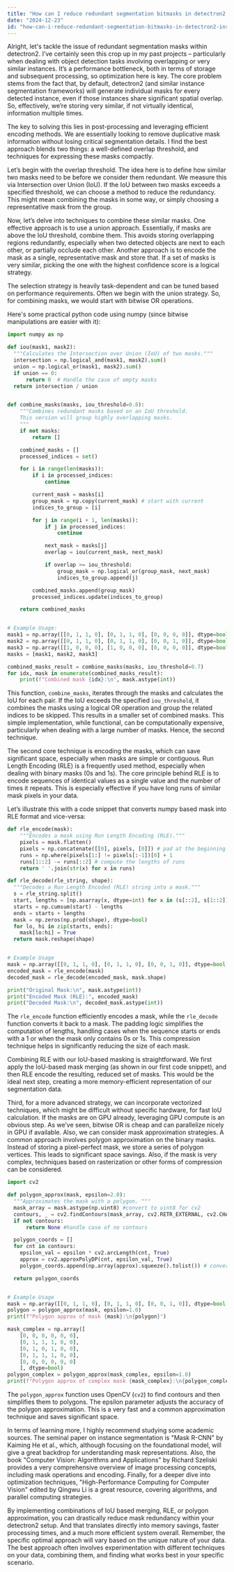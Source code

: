 ```yaml
---
title: "How can I reduce redundant segmentation bitmasks in detectron2 instances?"
date: "2024-12-23"
id: "how-can-i-reduce-redundant-segmentation-bitmasks-in-detectron2-instances"
---
```


Alright, let's tackle the issue of redundant segmentation masks within detectron2. I’ve certainly seen this crop up in my past projects – particularly when dealing with object detection tasks involving overlapping or very similar instances. It’s a performance bottleneck, both in terms of storage and subsequent processing, so optimization here is key. The core problem stems from the fact that, by default, detectron2 (and similar instance segmentation frameworks) will generate individual masks for every detected instance, even if those instances share significant spatial overlap. So, effectively, we’re storing very similar, if not virtually identical, information multiple times.

The key to solving this lies in post-processing and leveraging efficient encoding methods. We are essentially looking to remove duplicative mask information without losing critical segmentation details. I find the best approach blends two things: a well-defined overlap threshold, and techniques for expressing these masks compactly.

Let’s begin with the overlap threshold. The idea here is to define how similar two masks need to be before we consider them redundant. We measure this via Intersection over Union (IoU). If the IoU between two masks exceeds a specified threshold, we can choose a method to reduce the redundancy. This might mean combining the masks in some way, or simply choosing a representative mask from the group.

Now, let’s delve into techniques to combine these similar masks. One effective approach is to use a union approach. Essentially, if masks are above the IoU threshold, combine them. This avoids storing overlapping regions redundantly, especially when two detected objects are next to each other, or partially occlude each other. Another approach is to encode the mask as a single, representative mask and store that. If a set of masks is very similar, picking the one with the highest confidence score is a logical strategy.

The selection strategy is heavily task-dependent and can be tuned based on performance requirements. Often we begin with the union strategy. So, for combining masks, we would start with bitwise OR operations.

Here's some practical python code using numpy (since bitwise manipulations are easier with it):

```python
import numpy as np

def iou(mask1, mask2):
  """Calculates the Intersection over Union (IoU) of two masks."""
  intersection = np.logical_and(mask1, mask2).sum()
  union = np.logical_or(mask1, mask2).sum()
  if union == 0:
      return 0  # Handle the case of empty masks
  return intersection / union


def combine_masks(masks, iou_threshold=0.8):
    """Combines redundant masks based on an IoU threshold.
    This version will group highly overlapping masks.
    """
    if not masks:
        return []

    combined_masks = []
    processed_indices = set()

    for i in range(len(masks)):
        if i in processed_indices:
            continue

        current_mask = masks[i]
        group_mask = np.copy(current_mask) # start with current
        indices_to_group = [i]

        for j in range(i + 1, len(masks)):
            if j in processed_indices:
                continue

            next_mask = masks[j]
            overlap = iou(current_mask, next_mask)

            if overlap >= iou_threshold:
                group_mask = np.logical_or(group_mask, next_mask)
                indices_to_group.append(j)

        combined_masks.append(group_mask)
        processed_indices.update(indices_to_group)

    return combined_masks


# Example Usage:
mask1 = np.array([[0, 1, 1, 0], [0, 1, 1, 0], [0, 0, 0, 0]], dtype=bool)
mask2 = np.array([[0, 1, 1, 0], [0, 1, 1, 0], [0, 0, 1, 0]], dtype=bool)
mask3 = np.array([[1, 0, 0, 0], [1, 0, 0, 0], [0, 0, 0, 0]], dtype=bool)
masks = [mask1, mask2, mask3]

combined_masks_result = combine_masks(masks, iou_threshold=0.7)
for idx, mask in enumerate(combined_masks_result):
    print(f"Combined mask {idx}:\n", mask.astype(int))
```

This function, `combine_masks`, iterates through the masks and calculates the IoU for each pair. If the IoU exceeds the specified `iou_threshold`, it combines the masks using a logical OR operation and group the related indices to be skipped. This results in a smaller set of combined masks. This simple implementation, while functional, can be computationally expensive, particularly when dealing with a large number of masks. Hence, the second technique.

The second core technique is encoding the masks, which can save significant space, especially when masks are simple or contiguous. Run Length Encoding (RLE) is a frequently used method, especially when dealing with binary masks (0s and 1s). The core principle behind RLE is to encode sequences of identical values as a single value and the number of times it repeats. This is especially effective if you have long runs of similar mask pixels in your data.

Let’s illustrate this with a code snippet that converts numpy based mask into RLE format and vice-versa:

```python
def rle_encode(mask):
    """Encodes a mask using Run Length Encoding (RLE)."""
    pixels = mask.flatten()
    pixels = np.concatenate([[0], pixels, [0]]) # pad at the beginning and end
    runs = np.where(pixels[1:] != pixels[:-1])[0] + 1
    runs[1::2] -= runs[::2] # compute the lengths of runs
    return ' '.join(str(x) for x in runs)

def rle_decode(rle_string, shape):
  """Decodes a Run Length Encoded (RLE) string into a mask."""
  s = rle_string.split()
  start, lengths = [np.asarray(x, dtype=int) for x in (s[::2], s[1::2])]
  starts = np.cumsum(start) - lengths
  ends = starts + lengths
  mask = np.zeros(np.prod(shape), dtype=bool)
  for lo, hi in zip(starts, ends):
    mask[lo:hi] = True
  return mask.reshape(shape)


# Example Usage
mask = np.array([[0, 1, 1, 0], [0, 1, 1, 0], [0, 0, 1, 0]], dtype=bool)
encoded_mask = rle_encode(mask)
decoded_mask = rle_decode(encoded_mask, mask.shape)

print("Original Mask:\n", mask.astype(int))
print("Encoded Mask (RLE):", encoded_mask)
print("Decoded Mask:\n", decoded_mask.astype(int))
```

The `rle_encode` function efficiently encodes a mask, while the `rle_decode` function converts it back to a mask. The padding logic simplifies the computation of lengths, handling cases when the sequence starts or ends with a 1 or when the mask only contains 0s or 1s. This compression technique helps in significantly reducing the size of each mask.

Combining RLE with our IoU-based masking is straightforward. We first apply the IoU-based mask merging (as shown in our first code snippet), and then RLE encode the resulting, reduced set of masks. This would be the ideal next step, creating a more memory-efficient representation of our segmentation data.

Third, for a more advanced strategy, we can incorporate vectorized techniques, which might be difficult without specific hardware, for fast IoU calculation. If the masks are on GPU already, leveraging GPU compute is an obvious step. As we’ve seen, bitwise OR is cheap and can parallelize nicely in GPU if available. Also, we can consider mask approximation strategies. A common approach involves polygon approximation on the binary masks. Instead of storing a pixel-perfect mask, we store a series of polygon vertices. This leads to significant space savings. Also, if the mask is very complex, techniques based on rasterization or other forms of compression can be considered.

```python
import cv2

def polygon_approx(mask, epsilon=2.0):
  """Approximates the mask with a polygon. """
  mask_array = mask.astype(np.uint8) #convert to uint8 for cv2
  contours, _ = cv2.findContours(mask_array, cv2.RETR_EXTERNAL, cv2.CHAIN_APPROX_SIMPLE)
  if not contours:
      return None #handle case of no contours

  polygon_coords = []
  for cnt in contours:
    epsilon_val = epsilon * cv2.arcLength(cnt, True)
    approx = cv2.approxPolyDP(cnt, epsilon_val, True)
    polygon_coords.append(np.array(approx).squeeze().tolist()) # convert to list of list

  return polygon_coords


# Example Usage
mask = np.array([[0, 1, 1, 0], [0, 1, 1, 0], [0, 0, 1, 0]], dtype=bool)
polygon = polygon_approx(mask, epsilon=1.0)
print(f"Polygon approx of mask {mask}:\n{polygon}")

mask_complex = np.array([
    [0, 0, 0, 0, 0, 0],
    [0, 1, 1, 1, 0, 0],
    [0, 1, 0, 1, 0, 0],
    [0, 1, 1, 1, 0, 0],
    [0, 0, 0, 0, 0, 0]
    ], dtype=bool)
polygon_complex = polygon_approx(mask_complex, epsilon=1.0)
print(f"Polygon approx of complex mask {mask_complex}:\n{polygon_complex}")
```

The `polygon_approx` function uses OpenCV (`cv2`) to find contours and then simplifies them to polygons. The epsilon parameter adjusts the accuracy of the polygon approximation. This is a very fast and a common approximation technique and saves significant space.

In terms of learning more, I highly recommend studying some academic sources. The seminal paper on instance segmentation is "Mask R-CNN" by Kaiming He et al., which, although focusing on the foundational model, will give a great backdrop for understanding mask representations. Also, the book "Computer Vision: Algorithms and Applications" by Richard Szeliski provides a very comprehensive overview of image processing concepts, including mask operations and encoding. Finally, for a deeper dive into optimization techniques, "High-Performance Computing for Computer Vision" edited by Qingwu Li is a great resource, covering algorithms, and parallel computing strategies.

By implementing combinations of IoU based merging, RLE, or polygon approximation, you can drastically reduce mask redundancy within your detectron2 setup. And that translates directly into memory savings, faster processing times, and a much more efficient system overall. Remember, the specific optimal approach will vary based on the unique nature of your data. The best approach often involves experimentation with different techniques on your data, combining them, and finding what works best in your specific scenario.
